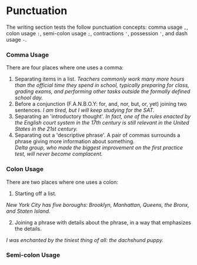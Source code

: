 # Punctuation

The writing section tests the follow punctuation concepts: comma usage `,`,
colon usage `:`, semi-colon usage `;`, contractions `'`, possession `'`, and dash usage `-`.

### Comma Usage

There are four places where one uses a comma:

1. Separating items in a list.
*Teachers commonly work many more hours than the official time they spend in
school, typically preparing for class, grading exams, and performing other tasks
outside the formally defined school day.*
2. Before a conjunction (F.A.N.B.O.Y: for, and, nor, but, or, yet) joining two sentences.
*I am tired, but I will keep studying for the SAT.*
3. Separating an 'introductory thought'.
*In fact, one of the rules enacted by the English court system in the
17th century is still relevant in the United States in the 21st century.*
4. Separating out a 'descriptive phrase'.  A pair of commas surrounds a phrase
giving more information about something.  
*Delta group, who made the biggest improvement on the first practice test, will
never become complacent.*


### Colon Usage

There are two places where one uses a colon:

1. Starting off a list.

*New York City has five boroughs: Brooklyn, Manhattan, Queens, the Bronx, and
Staten Island.*

2. Joining a phrase with details about the phrase, in a way that emphasizes the
details.

*I was enchanted by the tiniest thing of all: the dachshund puppy.* 

### Semi-colon Usage




